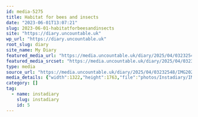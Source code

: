 ```yaml
---
id: media-5275
title: Habitat for bees and insects
date: "2023-06-01T13:07:21"
slug: 2023-06-01-habitatforbeesandinsects
site: "https://diary.uncountable.uk"
wp_url: "https://diary.uncountable.uk"
root_slug: diary
site_name: My Diary
featured_media_url: "https://media.uncountable.uk/diary/2025/04/03232548/IMG20230601140721.webp"
featured_media_srcset: "https://media.uncountable.uk/diary/2025/04/03232548/IMG20230601140721-225x300.webp 225w, https://media.uncountable.uk/diary/2025/04/03232548/IMG20230601140721-768x1024.webp 768w, https://media.uncountable.uk/diary/2025/04/03232548/IMG20230601140721-150x150.webp 150w, https://media.uncountable.uk/diary/2025/04/03232548/IMG20230601140721-480x640.webp 480w, https://media.uncountable.uk/diary/2025/04/03232548/IMG20230601140721.webp 1322w"
type: media
source_url: "https://media.uncountable.uk/diary/2025/04/03232548/IMG20230601140721.webp"
media_details: {"width":1322,"height":1763,"file":"photos/Instadiary/IMG20230601140721.webp","filesize":176530,"sizes":{"medium":{"file":"IMG20230601140721-225x300.webp","width":225,"height":300,"filesize":28834,"mime_type":"image/webp","source_url":"https://media.uncountable.uk/diary/2025/04/03232548/IMG20230601140721-225x300.webp"},"large":{"file":"IMG20230601140721-768x1024.webp","width":768,"height":1024,"filesize":234118,"mime_type":"image/webp","source_url":"https://media.uncountable.uk/diary/2025/04/03232548/IMG20230601140721-768x1024.webp"},"thumbnail":{"file":"IMG20230601140721-150x150.webp","width":150,"height":150,"filesize":10928,"mime_type":"image/webp","source_url":"https://media.uncountable.uk/diary/2025/04/03232548/IMG20230601140721-150x150.webp"},"mobwidth":{"file":"IMG20230601140721-480x640.webp","width":480,"height":640,"filesize":112234,"mime_type":"image/webp","source_url":"https://media.uncountable.uk/diary/2025/04/03232548/IMG20230601140721-480x640.webp"},"full":{"file":"IMG20230601140721.webp","width":1322,"height":1763,"mime_type":"image/webp","source_url":"https://media.uncountable.uk/diary/2025/04/03232548/IMG20230601140721.webp"}},"image_meta":{"aperture":"0","credit":"","camera":"","caption":"","created_timestamp":"0","copyright":"","focal_length":"0","iso":"0","shutter_speed":"0","title":"","orientation":"0","keywords":[]}}
category: []
tag:
  - name: instadiary
    slug: instadiary
    id: 5
---
```


